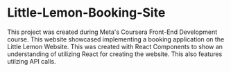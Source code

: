 # Little-Lemon-Booking-Site
This project was created during Meta's Coursera Front-End Development course. This website showcased implementing a booking application on the Little Lemon Website. This was created with React Components to show an understanding of utilizing React for creating the website. This also features utilzing API calls.
